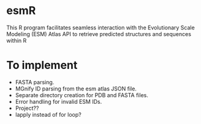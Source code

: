 # esmR
This R program facilitates seamless interaction with the Evolutionary Scale Modeling (ESM) Atlas API to retrieve predicted structures and sequences within R 


# To implement
- FASTA parsing.
- MGnify ID parsing from the esm atlas JSON file.
- Separate directory creation for PDB and FASTA files.
- Error handling for invalid ESM IDs.
- Project??
- lapply instead of for loop?
